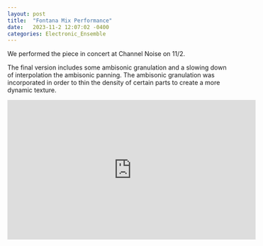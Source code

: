 ```yaml
---
layout: post
title:  "Fontana Mix Performance"
date:   2023-11-2 12:07:02 -0400
categories: Electronic_Ensemble
---
```



We performed the piece in concert at Channel Noise on 11/2.

The final version includes some ambisonic granulation and a slowing down of interpolation the ambisonic panning. The ambisonic granulation was incorporated in order to thin the density of certain parts to create a more dynamic texture. 

<iframe width="560" height="315" src="https://www.youtube.com/embed/k1VgmbfrnHM?si=fFnBySrAVZtfFzrO" title="YouTube video player" frameborder="0" allow="accelerometer; autoplay; clipboard-write; encrypted-media; gyroscope; picture-in-picture; web-share" allowfullscreen></iframe>

